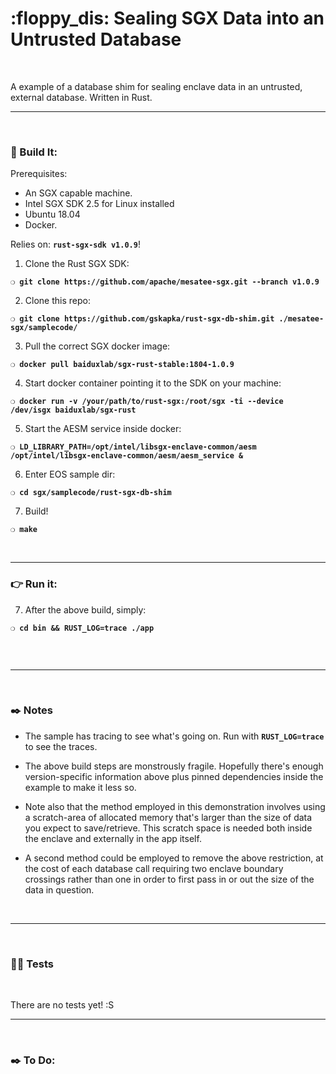 # :floppy_dis: Sealing SGX Data into an Untrusted Database

&nbsp;

A example of a database shim for sealing enclave data in an untrusted, external database. Written in Rust.

***

&nbsp;

### :wrench: Build It:

Prerequisites:

 - An SGX capable machine.
 - Intel SGX SDK 2.5 for Linux installed
 - Ubuntu 18.04
 - Docker.

Relies on: __`rust-sgx-sdk v1.0.9`__!

1) Clone the Rust SGX SDK:

__`❍ git clone https://github.com/apache/mesatee-sgx.git --branch v1.0.9`__

2) Clone this repo:

__`❍ git clone https://github.com/gskapka/rust-sgx-db-shim.git ./mesatee-sgx/samplecode/`__

3) Pull the correct SGX docker image:

__`❍ docker pull baiduxlab/sgx-rust-stable:1804-1.0.9`__

4) Start docker container pointing it to the SDK on your machine:

__`❍ docker run -v /your/path/to/rust-sgx:/root/sgx -ti --device /dev/isgx baiduxlab/sgx-rust`__

5) Start the AESM service inside docker:

__`❍ LD_LIBRARY_PATH=/opt/intel/libsgx-enclave-common/aesm /opt/intel/libsgx-enclave-common/aesm/aesm_service &`__

6) Enter EOS sample dir:

__`❍ cd sgx/samplecode/rust-sgx-db-shim`__

7) Build!

__`❍ make`__

&nbsp;

***

### :point_right: Run it:

7) After the above build, simply:

__`❍ cd bin && RUST_LOG=trace ./app`__

```
```

&nbsp;

***

&nbsp;

### :black_nib: Notes

- The sample has tracing to see what's going on. Run with __`RUST_LOG=trace`__ to see the traces.

 - The above build steps are monstrously fragile. Hopefully there's enough version-specific information above plus pinned dependencies inside the example to make it less so.

 - Note also that the method employed in this demonstration involves using a scratch-area of allocated memory that's larger than the size of data you expect to save/retrieve. This scratch space is needed both inside the enclave and externally in the app itself.

 - A second method could be employed to remove the above restriction, at the cost of each database call requiring two enclave boundary crossings rather than one in order to first pass in or out the size of the data in question.

&nbsp;

***

&nbsp;

### :guardsman: Tests

&nbsp;

There are no tests yet! :S

***

&nbsp;

### :black_nib: To Do:
